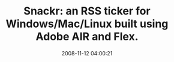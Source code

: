 ---
date: 2008-11-12 04:00:21
link:
  source: delicious
  source_url: https://del.icio.us/roytang
  text: 'Snackr: an RSS ticker for Windows/Mac/Linux built using Adobe AIR and Flex.'
  url: http://snackr.net/
slug: snackr-an-rss-ticker-for-windows-mac-linux-built-using-adobe-air-and-flex
source: delicious
tags:
- flash
- software
- cool
title: 'Snackr: an RSS ticker for Windows/Mac/Linux built using Adobe AIR and Flex.'
---
